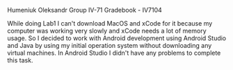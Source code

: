 Humeniuk Oleksandr Group IV-71 Gradebook - IV7104

While doing Lab1 I can't download MacOS and xCode for it because my computer was working very slowly and xCode needs a lot of memory usage.
So I decided to work with Android development using Android Studio and Java by using my initial operation system without downloading any virtual machines.
In Android Studio I didn't have any problems to complete this task.
